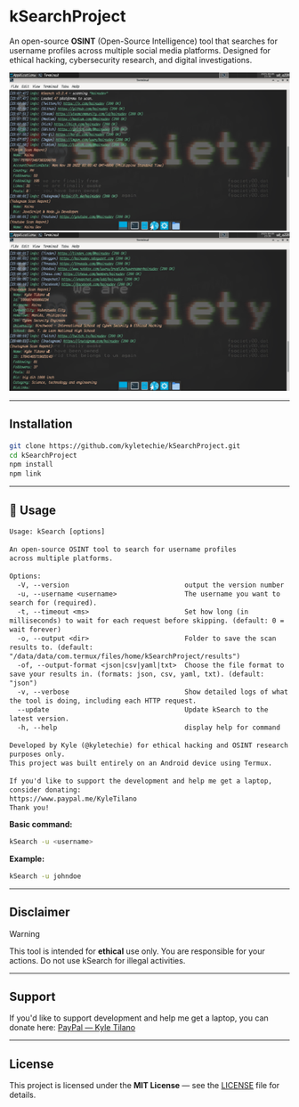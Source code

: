 # kSearchProject

An open-source **OSINT** (Open-Source Intelligence) tool that searches for username profiles across multiple social media platforms.
Designed for ethical hacking, cybersecurity research, and digital investigations.

![kSearchScreenshot](./assets/kSearch.png)
![kSearchScreenshot](./assets/kSearch2.png)

---

## Installation

```bash
git clone https://github.com/kyletechie/kSearchProject.git
cd kSearchProject 
npm install 
npm link
```

---

## 🚀 Usage

```text
Usage: kSearch [options]

An open-source OSINT tool to search for username profiles
across multiple platforms.

Options:
  -V, --version                             output the version number
  -u, --username <username>                 The username you want to search for (required).
  -t, --timeout <ms>                        Set how long (in milliseconds) to wait for each request before skipping. (default: 0 = wait forever)
  -o, --output <dir>                        Folder to save the scan results to. (default: "/data/data/com.termux/files/home/kSearchProject/results")
  -of, --output-format <json|csv|yaml|txt>  Choose the file format to save your results in. (formats: json, csv, yaml, txt). (default: "json")
  -v, --verbose                             Show detailed logs of what the tool is doing, including each HTTP request.
  --update                                  Update kSearch to the latest version.
  -h, --help                                display help for command

Developed by Kyle (@kyletechie) for ethical hacking and OSINT research purposes only.
This project was built entirely on an Android device using Termux.

If you'd like to support the development and help me get a laptop, consider donating:
https://www.paypal.me/KyleTilano
Thank you!
```

**Basic command:**

```bash
kSearch -u <username>
```

**Example:**

```bash
kSearch -u johndoe
```

---

## Disclaimer

> [!WARNING]
> This tool is intended for **ethical** use only.
> You are responsible for your actions. Do not use kSearch for illegal activities.

---

## Support

If you'd like to support development and help me get a laptop, you can donate here:
[PayPal — Kyle Tilano](https://www.paypal.me/KyleTilano)

---

## License

This project is licensed under the **MIT License** — see the [LICENSE](./LICENSE) file for details.

